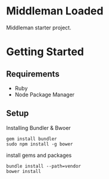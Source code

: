 # Middleman Loaded
Middleman starter project.

# Getting Started


## Requirements

* Ruby
* Node Package Manager

## Setup

Installing Bundler & Bwoer

```
gem install bundler
sudo npm install -g bower
```

install gems and packages

```
bundle install --path=vendor
bower install
```



